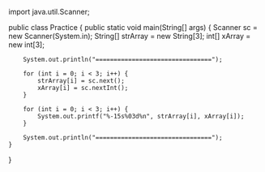 import java.util.Scanner;

public class Practice {
    public static void main(String[] args) {
        Scanner sc = new Scanner(System.in);
        String[] strArray = new String[3];
        int[] xArray = new int[3];

        System.out.println("================================");

        for (int i = 0; i < 3; i++) {
            strArray[i] = sc.next();
            xArray[i] = sc.nextInt();
        }

        for (int i = 0; i < 3; i++) {
            System.out.printf("%-15s%03d%n", strArray[i], xArray[i]);
        }

        System.out.println("================================");
    }
}
